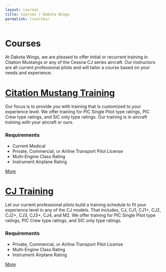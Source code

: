 ```yaml
---
layout: courses
title: Courses | Dakota Wings
permalink: /courses/
---
```

<div class="page-text">

  <h1>Courses</h1>

  <p>At Dakota Wings, we are pleased to offer initial or recurrent training in Citation Mustangs or any of the Cessna CJ series aircraft. Our instructors are all current professional pilots and will tailor a course based on your needs and experience.</p>

  <h1><a href="/citation-mustang/">Citation Mustang Training</a></h1>

  <p>Our focus is to provide you with training that is customized to your experience level. We offer training for PIC Single Pilot type ratings, PIC Crew type ratings, and SIC only type ratings. Our training is in aircraft training with your aircraft or ours.</p>

  <h3>Requirements</h3>
  <ul>
  <li>Current Medical</li>
  <li>Private, Commercial, or Airline Transport Pilot License</li>
  <li>Multi-Engine Class Rating</li>
  <li>Instrument Airplane Rating</li>
  </ul>

  <a href="/citation-mustang" class="course-link">
    More
  </a>
  <div class="whitespace"></div>

  <h1><a href="/cj/">CJ Training</a></h1>

  <p>Let our current professional pilots build a training schedule to fit your experience level in any of the CJ models. That includes, CJ, CJ1, CJ1+, CJ2, CJ2+, CJ3, CJ3+, CJ4, and M2. We offer training for PIC Single Pilot type ratings, PIC Crew type ratings, and SIC only type ratings.</p>

  <h3>Requirements</h3>
  <ul>
    <li>Private, Commercial, or Airline Transport Pilot License</li>
    <li>Multi-Engine Class Rating</li>
    <li>Instrument Airplane Rating</li>
  </ul>

  <a href="/cj" class="course-link">
    More
  </a>
  <div class="whitespace"></div>

</div>
